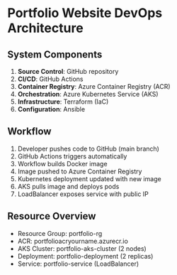 # Portfolio Website DevOps Architecture

## System Components

1. **Source Control**: GitHub repository
2. **CI/CD**: GitHub Actions
3. **Container Registry**: Azure Container Registry (ACR)
4. **Orchestration**: Azure Kubernetes Service (AKS)
5. **Infrastructure**: Terraform (IaC)
6. **Configuration**: Ansible

## Workflow

1. Developer pushes code to GitHub (main branch)
2. GitHub Actions triggers automatically
3. Workflow builds Docker image
4. Image pushed to Azure Container Registry
5. Kubernetes deployment updated with new image
6. AKS pulls image and deploys pods
7. LoadBalancer exposes service with public IP

## Resource Overview

- Resource Group: portfolio-rg
- ACR: portfolioacryourname.azurecr.io
- AKS Cluster: portfolio-aks-cluster (2 nodes)
- Deployment: portfolio-deployment (2 replicas)
- Service: portfolio-service (LoadBalancer)

